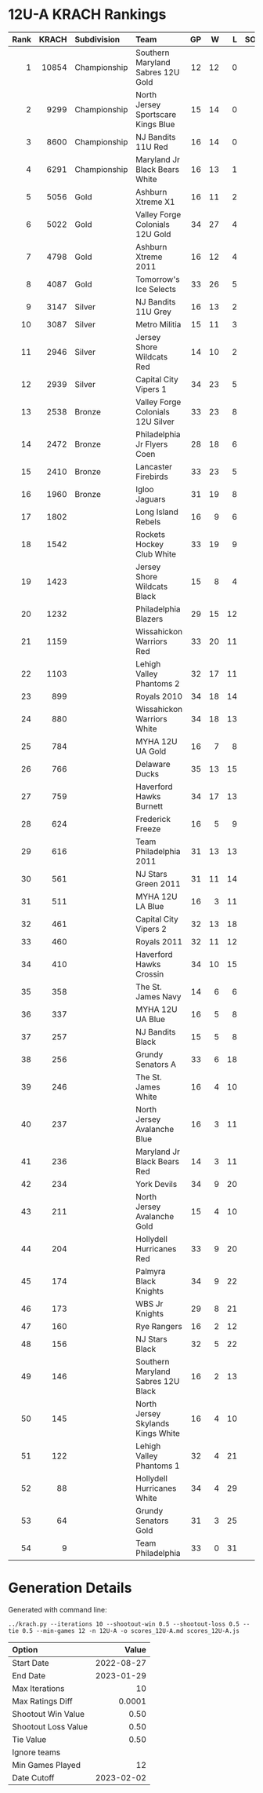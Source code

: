 # 12U-A KRACH Rankings
Rank|KRACH|Subdivision|Team|GP|W|L|SOW|SOL|T|SoS
---:|---:|:---|:---|---:|---:|---:|---:|---:|---:|---:
1|10854|Championship|Southern Maryland Sabres 12U Gold|12|12|0|0|0|0|1001
2|9299|Championship|North Jersey Sportscare Kings Blue|15|14|0|1|0|0|1136
3|8600|Championship|NJ Bandits 11U Red|16|14|0|2|0|0|1490
4|6291|Championship|Maryland Jr Black Bears White|16|13|1|1|1|0|1555
5|5056|Gold|Ashburn Xtreme X1|16|11|2|1|2|0|2249
6|5022|Gold|Valley Forge Colonials 12U Gold|34|27|4|2|1|0|1687
7|4798|Gold|Ashburn Xtreme 2011|16|12|4|0|0|0|2256
8|4087|Gold|Tomorrow's Ice Selects|33|26|5|0|2|0|1449
9|3147|Silver|NJ Bandits 11U Grey|16|13|2|1|0|0|697
10|3087|Silver|Metro Militia|15|11|3|1|0|0|1476
11|2946|Silver|Jersey Shore Wildcats Red|14|10|2|2|0|0|1169
12|2939|Silver|Capital City Vipers 1|34|23|5|4|2|0|1574
13|2538|Bronze|Valley Forge Colonials 12U Silver|33|23|8|1|1|0|1722
14|2472|Bronze|Philadelphia Jr Flyers Coen|28|18|6|2|2|0|1738
15|2410|Bronze|Lancaster Firebirds|33|23|5|3|2|0|985
16|1960|Bronze|Igloo Jaguars|31|19|8|3|1|0|1772
17|1802||Long Island Rebels|16|9|6|1|0|0|2032
18|1542||Rockets Hockey Club White|33|19|9|0|5|0|1873
19|1423||Jersey Shore Wildcats Black|15|8|4|1|2|0|2210
20|1232||Philadelphia Blazers|29|15|12|0|2|0|1793
21|1159||Wissahickon Warriors Red|33|20|11|0|2|0|1468
22|1103||Lehigh Valley Phantoms 2|32|17|11|2|2|0|1190
23|899||Royals 2010|34|18|14|2|0|0|1478
24|880||Wissahickon Warriors White|34|18|13|1|2|0|1095
25|784||MYHA 12U UA Gold|16|7|8|0|1|0|1825
26|766||Delaware Ducks|35|13|15|3|4|0|2157
27|759||Haverford Hawks Burnett|34|17|13|3|1|0|875
28|624||Frederick Freeze|16|5|9|0|2|0|1968
29|616||Team Philadelphia 2011|31|13|13|3|2|0|1555
30|561||NJ Stars Green 2011|31|11|14|3|3|0|2080
31|511||MYHA 12U LA Blue|16|3|11|1|1|0|3364
32|461||Capital City Vipers 2|32|13|18|0|1|0|1256
33|460||Royals 2011|32|11|12|6|3|0|1267
34|410||Haverford Hawks Crossin|34|10|15|4|5|0|1614
35|358||The St. James Navy|14|6|6|1|1|0|603
36|337||MYHA 12U UA Blue|16|5|8|0|3|0|1289
37|257||NJ Bandits Black|15|5|8|1|1|0|918
38|256||Grundy Senators A|33|6|18|5|4|0|1352
39|246||The St. James White|16|4|10|0|2|0|1010
40|237||North Jersey Avalanche Blue|16|3|11|1|1|0|1712
41|236||Maryland Jr Black Bears Red|14|3|11|0|0|0|2317
42|234||York Devils|34|9|20|4|1|0|1517
43|211||North Jersey Avalanche Gold|15|4|10|1|0|0|1010
44|204||Hollydell Hurricanes Red|33|9|20|1|2|1|1294
45|174||Palmyra Black Knights|34|9|22|3|0|0|813
46|173||WBS Jr Knights|29|8|21|0|0|0|836
47|160||Rye Rangers|16|2|12|0|2|0|2419
48|156||NJ Stars Black|32|5|22|2|3|0|1870
49|146||Southern Maryland Sabres 12U Black|16|2|13|1|0|0|1359
50|145||North Jersey Skylands Kings White|16|4|10|0|2|0|712
51|122||Lehigh Valley Phantoms 1|32|4|21|3|3|1|1291
52|88||Hollydell Hurricanes White|34|4|29|1|0|0|1110
53|64||Grundy Senators Gold|31|3|25|1|2|0|1764
54|9||Team Philadelphia|33|0|31|0|2|0|765
# Generation Details

Generated with command line:
```
../krach.py --iterations 10 --shootout-win 0.5 --shootout-loss 0.5 --tie 0.5 --min-games 12 -n 12U-A -o scores_12U-A.md scores_12U-A.js
```

| Option | Value |
| :----- | ----: |
| Start Date | 2022-08-27 |
| End Date | 2023-01-29 |
| Max Iterations | 10 |
| Max Ratings Diff | 0.0001 |
| Shootout Win Value | 0.50 |
| Shootout Loss Value | 0.50 |
| Tie Value | 0.50 |
| Ignore teams |  |
| Min Games Played | 12 |
| Date Cutoff | 2023-02-02 |

